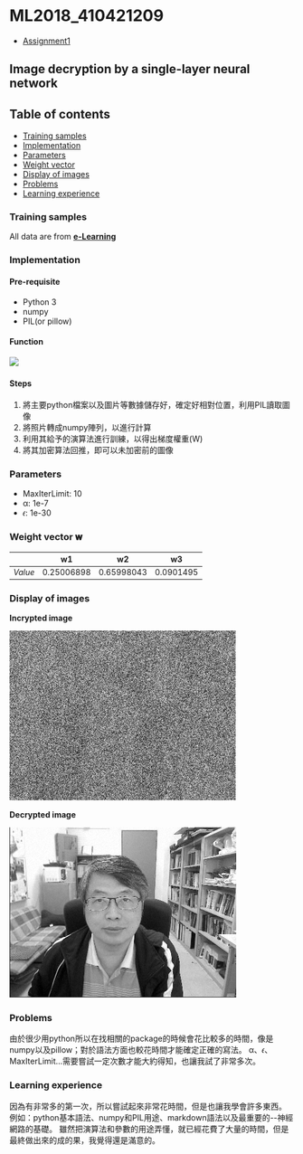 # ML2018_410421209
- [Assignment1](#image-decryption-by-a-single-layer-neural-network)



## Image decryption by a single-layer neural network

**Table of contents**
---------------------
- [Training samples](#training-samples)
- [Implementation](#implementation)
- [Parameters](#parameters)
- [Weight vector](#weight-vector)
- [Display of images](#display-of-images)
- [Problems](#problems)
- [Learning experience](#learning-experience)

### Training samples
All data are from [**e-Learning**](http://www.elearn.ndhu.edu.tw/moodle/file.php/74252/Image_and_ImageData.zip "Image and ImageData")

### Implementation

#### Pre-requisite

- Python 3
- numpy
- PIL(or pillow)

#### Function

<img src="http://chart.googleapis.com/chart?cht=tx&chl=I%20%3D%20%5Cfrac%7BE-w_%7B1%7DK_%7B1%7D-w_%7B2%7DK_%7B2%7D%7D%7Bw_%7B3%7D%7D" style="border:none;" />

#### Steps

1. 將主要python檔案以及圖片等數據儲存好，確定好相對位置，利用PIL讀取圖像
1. 將照片轉成numpy陣列，以進行計算
1. 利用其給予的演算法進行訓練，以得出梯度權重(W)
1. 將其加密算法回推，即可以未加密前的圖像

### Parameters

- MaxIterLimit: 10
- α: 1e-7
- 𝜖: 1e-30

### Weight vector 𝐰

|  |w1|w2|w3|
|--|--|--|--|
|_Value_|0.25006898|0.65998043|0.0901495|

### Display of images

**Incrypted image**

![Encrypted image](/Image_and_ImageData/Eprime.png)

**Decrypted image**

![Original image](/Image_and_ImageData/origin.png)

### Problems

由於很少用python所以在找相關的package的時候會花比較多的時間，像是numpy以及pillow；對於語法方面也較花時間才能確定正確的寫法。
α、𝜖、MaxIterLimit...需要嘗試一定次數才能大約得知，也讓我試了非常多次。

### Learning experience

因為有非常多的第一次，所以嘗試起來非常花時間，但是也讓我學會許多東西。
例如：python基本語法、numpy和PIL用途、markdown語法以及最重要的--神經網路的基礎。
雖然把演算法和參數的用途弄懂，就已經花費了大量的時間，但是最終做出來的成的果，我覺得還是滿意的。
